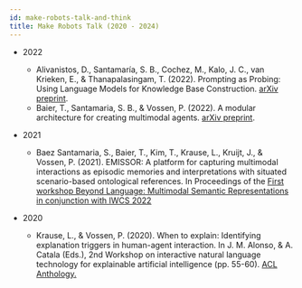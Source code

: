 ```yaml
---
id: make-robots-talk-and-think
title: Make Robots Talk (2020 - 2024)
---
```

    
* 2022 
  * Alivanistos, D., Santamaría, S. B., Cochez, M., Kalo, J. C., van Krieken, E., & Thanapalasingam, T. (2022). Prompting as Probing: Using Language Models for Knowledge Base Construction. [arXiv preprint](arXiv:2208.11057).
  * Baier, T., Santamaria, S. B., & Vossen, P. (2022). A modular architecture for creating multimodal agents. [arXiv preprint](arXiv:2206.00636).

* 2021
  * Baez Santamaria, S., Baier, T., Kim, T., Krause, L., Kruijt, J., & Vossen, P. (2021). EMISSOR: A platform for capturing multimodal interactions as episodic memories and interpretations with situated scenario-based ontological references. In Proceedings of the [First workshop Beyond Language: Multimodal Semantic Representations in conjunction with IWCS 2022](https://arxiv.org/abs/2105.08388)
  
* 2020
  * Krause, L., & Vossen, P. (2020). When to explain: Identifying explanation triggers in human-agent interaction. In J. M. Alonso, & A. Catala (Eds.), 2nd Workshop on interactive natural language technology for explainable artificial intelligence (pp. 55-60). [ACL Anthology.](https://aclanthology.org/2020.nl4xai-1.12/)
  